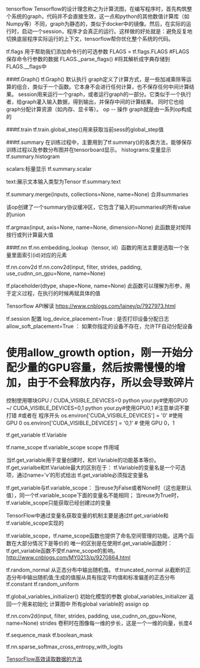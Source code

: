 



tensorflow
Tensorflow的设计理念称之为计算流图，在编写程序时，首先构筑整个系统的graph，代码并不会直接生效，这一点和python的其他数值计算库（如Numpy等）不同，graph为静态的，类似于docker中的镜像。然后，在实际的运行时，启动一个session，程序才会真正的运行。这样做的好处就是：避免反复地切换底层程序实际运行的上下文，tensorflow帮你优化整个系统的代码。



tf.flags
用于帮助我们添加命令行的可选参数
FLAGS = tf.flags.FLAGS #FLAGS保存命令行参数的数据
FLAGS._parse_flags() #将其解析成字典存储到FLAGS.__flags中

###tf.Graph()
tf.Graph() 默认执行
graph定义了计算方式，是一些加减乘除等运算的组合，类似于一个函数。它本身不会进行任何计算，也不保存任何中间计算结果。
session用来运行一个graph，或者运行graph的一部分。它类似于一个执行者，给graph灌入输入数据，得到输出，并保存中间的计算结果。
同时它也给graph分配计算资源（如内存、显卡等）。
op -- 操作
graph就是由一系列op构成的




###tf.train
 tf.train.global_step()用来获取当前sess的global_step值


###tf.summary
在训练过程中，主要用到了tf.summary()的各类方法，能够保存训练过程以及参数分布图并在tensorboard显示。
histograms:变量显示
tf.summary.histogram

scalars:标量显示
tf.summary.scalar


text:展示文本输入类型为Tensor
tf.summary.text

tf.summary.merge(inputs, collections=None, name=None)
合并summaries

该op创建了一个summary协议缓冲区，它包含了输入的summaries的所有value的union


tf.argmax(input, axis=None, name=None, dimension=None)
此函数是对矩阵按行或列计算最大值


###tf.nn
tf.nn.embedding_lookup（tensor, id）函数的用法主要是选取一个张量里面索引(id)对应的元素

tf.nn.conv2d
tf.nn.conv2d(input, filter, strides, padding, use_cudnn_on_gpu=None, name=None)

tf.placeholder(dtype, shape=None, name=None)
此函数可以理解为形参，用于定义过程，在执行的时候再赋具体的值

Tensorflow API解读
https://www.cnblogs.com/lainey/p/7927973.html


tf.session 配置
log_device_placement=True : 是否打印设备分配日志
allow_soft_placement=True ： 如果你指定的设备不存在，允许TF自动分配设备
# 使用allow_growth option，刚一开始分配少量的GPU容量，然后按需慢慢的增加，由于不会释放内存，所以会导致碎片

控制使用哪块GPU
/ CUDA_VISIBLE_DEVICES=0  python your.py#使用GPU0
~/ CUDA_VISIBLE_DEVICES=0,1 python your.py#使用GPU0,1
#注意单词不要打错
#或者在 程序开头
os.environ['CUDA_VISIBLE_DEVICES'] = '0' #使用 GPU 0
os.environ['CUDA_VISIBLE_DEVICES'] = '0,1' # 使用 GPU 0，1


tf.get_variable
tf.Variable

tf.name_scope
tf.variable_scope
scope 作用域

当tf.get_variable用于变量创建时，和tf.Variable的功能基本等价。
tf.get_varialbe和tf.Variable最大的区别在于：
tf.Variable的变量名是一个可选项，通过name=’v’的形式给出
tf.get_variable必须指定变量名

tf.get_variable与tf.variable_scope：
当reuse为False或者None时（这也是默认值），同一个tf.variable_scope下面的变量名不能相同；
当reuse为True时，tf.variable_scope只能获取已经创建过的变量

TensorFlow中通过变量名获取变量的机制主要是通过tf.get_variable和tf.variable_scope实现的

tf.variable_scope，tf.name_scope函数也提供了命名空间管理的功能。这两个函数在大部分情况下是等价的
唯一的区别是在使用tf.get_variable函数时：tf.get_variable函数不受tf.name_scope的影响。
http://www.cnblogs.com/MY0213/p/9270864.html



tf.random_normal    从正态分布中输出随机值。
tf.truncated_normal  从截断的正态分布中输出随机值;生成的值服从具有指定平均值和标准偏差的正态分布
tf.constant
tf.random_uniform

tf.global_variables_initializer()  初始化模型的参数
global_variables_initializer 返回一个用来初始化 计算图中 所有global variable的 assign op


tf.nn.conv2d(input, filter, strides, padding, use_cudnn_on_gpu=None, name=None)
strides 卷积时在图像每一维的步长，这是一个一维的向量，长度4


tf.sequence_mask
tf.boolean_mask


tf.nn.sparse_softmax_cross_entropy_with_logits

[TensorFlow高效读取数据的方法](https://blog.csdn.net/u012759136/article/details/52232266)